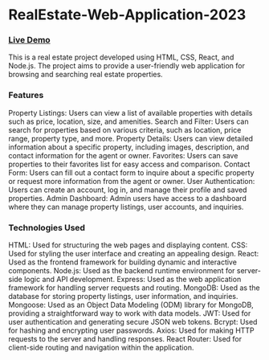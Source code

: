 # RealEstate-Web-Application-2023

<h3><a href="https://real-estate-frontend-z0wx.onrender.com/#/">Live Demo</a></h3>


This is a real estate project developed using HTML, CSS, React, and Node.js. The project aims to provide a user-friendly web application for browsing and searching real estate properties.

<h3>Features</h3>
Property Listings: Users can view a list of available properties with details such as price, location, size, and amenities.
Search and Filter: Users can search for properties based on various criteria, such as location, price range, property type, and more.
Property Details: Users can view detailed information about a specific property, including images, description, and contact information for the agent or owner.
Favorites: Users can save properties to their favorites list for easy access and comparison.
Contact Form: Users can fill out a contact form to inquire about a specific property or request more information from the agent or owner.
User Authentication: Users can create an account, log in, and manage their profile and saved properties.
Admin Dashboard: Admin users have access to a dashboard where they can manage property listings, user accounts, and inquiries.
<h3>Technologies Used</h3>
HTML: Used for structuring the web pages and displaying content.
CSS: Used for styling the user interface and creating an appealing design.
React: Used as the frontend framework for building dynamic and interactive components.
Node.js: Used as the backend runtime environment for server-side logic and API development.
Express: Used as the web application framework for handling server requests and routing.
MongoDB: Used as the database for storing property listings, user information, and inquiries.
Mongoose: Used as an Object Data Modeling (ODM) library for MongoDB, providing a straightforward way to work with data models.
JWT: Used for user authentication and generating secure JSON web tokens.
Bcrypt: Used for hashing and encrypting user passwords.
Axios: Used for making HTTP requests to the server and handling responses.
React Router: Used for client-side routing and navigation within the application.
